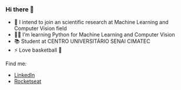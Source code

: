 ### Hi there 👋

- 🤖 I intend to join an scientific research at Machine Learning and Computer Vision field
- 👨‍💻 I’m learning Python for Machine Learning and Computer Vision
- 📚 Student at CENTRO UNIVERSITÁRIO SENAI CIMATEC
- ⚡ Love basketball 🏀

Find me:
- [LinkedIn](https://www.linkedin.com/in/felipe-azevedo-ribeiro/)
- [Rocketseat](https://app.rocketseat.com.br/me/felipe-azevedo-ribeiro)
